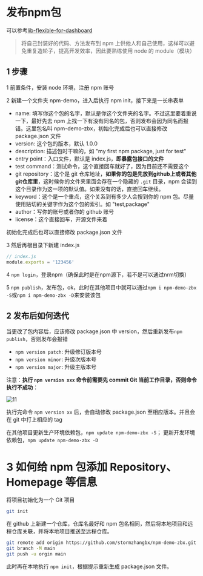 # 发布npm包

可以参考[lib-flexible-for-dashboard](https://github.com/QuellingBlade/lib-flexible-for-dashboard)

> 将自己封装好的代码、方法发布到 npm 上供他人和自己使用，这样可以避免重复造轮子，提高开发效率，因此要熟练使用 node 的 module（模块）

## 1 步骤

1 前置条件，安装 node 环境，注册 npm 账号

2 新建一个文件夹 npm-demo，进入后执行 npm init，接下来是一长串表单

- name: 填写你这个包的名字，默认是你这个文件夹的名字。不过这里要着重说一下，最好先去 npm 上找一下有没有同名的包，否则发布会因为同名而报错。这里包名叫 npm-demo-zbx，初始化完成后也可以直接修改 package.json 文件
- version: 这个包的版本，默认 1.0.0
- description: 描述包时干嘛的，如 "my first npm package, just for test"
- entry point：入口文件，默认是 index.js，**即暴露包接口的文件**
- test command：测试命令，这个直接回车就好了，因为目前还不需要这个
- git repository：这个是 git 仓库地址，**如果你的包是先放到github上或者其他git仓库里**，这时候你的文件夹里面会存在一个隐藏的 `.git` 目录，npm 会读到这个目录作为这一项的默认值。如果没有的话，直接回车继续。
- keyword：这个是一个重点，这个关系到有多少人会搜到你的 npm 包。尽量使用贴切的关键字作为这个包的索引。如 "test,package"
- author：写你的账号或者你的 github 账号
- license：这个直接回车，开源文件来着

初始化完成后也可以直接修改 package.json 文件

3 然后再根目录下新建 index.js

```js
// index.js
module.exports = '123456'
```

4 `npm login`，登录npm（确保此时是在npm源下，若不是可以通过nrm切换）

5 `npm publish`，发布包，ok，此时在其他项目中就可以通过`npm i npm-demo-zbx -S`或`npm i npm-demo-zbx -D`来安装该包

## 2 发布后如何迭代

当更改了包内容后，应该修改 package.json 中 version，然后重新发布`npm publish`，否则发布会报错

- `npm version patch`: 升级修订版本号
- `npm version minor`: 升级次版本号
- `npm version major`: 升级主版本号

注意：**执行 `npm version xxx` 命令前需要先 commit Git 当前工作目录，否则命令执行不成功**：

![11](/images/20230719/11.png)

执行完命令 `npm version xx` 后，会自动修改 package.json 至相应版本。并且会在 git 中打上相应的 tag

在其他项目更新生产环境依赖包，`npm update npm-demo-zbx -S`； 更新开发环境依赖包，`npm update npm-demo-zbx -D`


# 3 如何给 npm 包添加 Repository、Homepage 等信息

将项目初始化为一个 Git 项目

```sh
git init
```

在 github 上新建一个仓库，仓库名最好和 npm 包名相同，然后将本地项目和远程仓库关联，并将本地项目推送至远程仓库。

```sh
git remote add origin https://github.com/stormzhangbx/npm-demo-zbx.git
git branch -M main
git push -u orgin main
```

此时再在本地执行 `npm init`，根据提示重新生成 package.json 文件。 